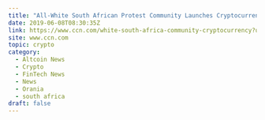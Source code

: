 ```yaml
---
title: "All-White South African Protest Community Launches Cryptocurrency"
date: 2019-06-08T08:30:35Z
link: https://www.ccn.com/white-south-africa-community-cryptocurrency?utm_medium=RSS&utm_source=hune
site: www.ccn.com
topic: crypto
category:
  - Altcoin News
  - Crypto
  - FinTech News
  - News
  - Orania
  - south africa
draft: false
---
```

